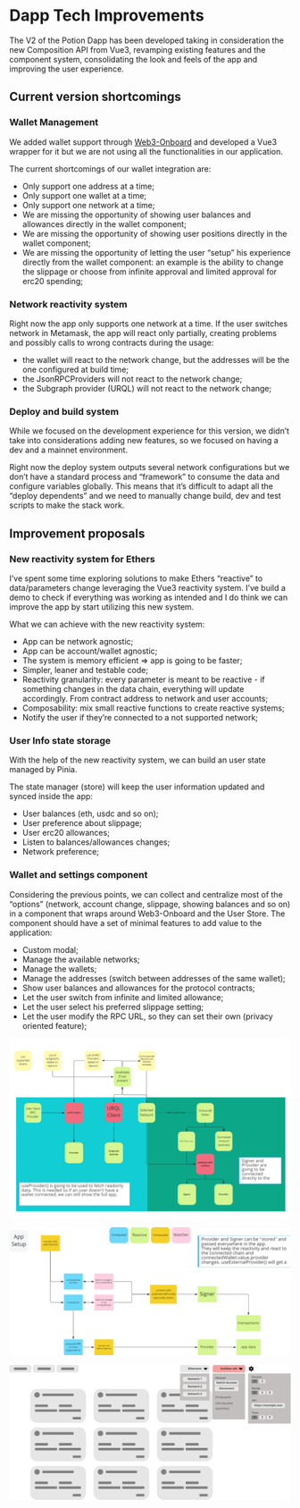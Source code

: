 # Dapp Tech Improvements

The V2 of the Potion Dapp has been developed taking in consideration the new Composition API from Vue3, revamping existing features and the component system, consolidating the look and feels of the app and improving the user experience.

## Current version shortcomings

### Wallet Management

We added wallet support through [Web3-Onboard](https://docs.blocknative.com/onboard) and developed a Vue3 wrapper for it but we are not using all the functionalities in our application.

The current shortcomings of our wallet integration are:

- Only support one address at a time;
- Only support one wallet at a time;
- Only support one network at a time;
- We are missing the opportunity of showing user balances and allowances directly in the wallet component;
- We are missing the opportunity of showing user positions directly in the wallet component;
- We are missing the opportunity of letting the user “setup” his experience directly from the wallet component: an example is the ability to change the slippage or choose from infinite approval and limited approval for erc20 spending;

### Network reactivity system

Right now the app only supports one network at a time. If the user switches network in Metamask, the app will react only partially, creating problems and possibly calls to wrong contracts during the usage:

- the wallet will react to the network change, but the addresses will be the one configured at build time;
- the JsonRPCProviders will not react to the network change;
- the Subgraph provider (URQL) will not react to the network change;

### Deploy and build system

While we focused on the development experience for this version, we didn’t take into considerations adding new features, so we focused on having a dev and a mainnet environment.

Right now the deploy system outputs several network configurations but we don’t have a standard process and “framework” to consume the data and configure variables globally. This means that it’s difficult to adapt all the “deploy dependents” and we need to manually change build, dev and test scripts to make the stack work.

## Improvement proposals

### New reactivity system for Ethers

I’ve spent some time exploring solutions to make Ethers “reactive” to data/parameters change leveraging the Vue3 reactivity system. I’ve build a demo to check if everything was working as intended and I do think we can improve the app by start utilizing this new system.

What we can achieve with the new reactivity system:

- App can be network agnostic;
- App can be account/wallet agnostic;
- The system is memory efficient ⇒ app is going to be faster;
- Simpler, leaner and testable code;
- Reactivity granularity: every parameter is meant to be reactive - if something changes in the data chain, everything will update accordingly. From contract address to network and user accounts;
- Composability: mix small reactive functions to create reactive systems;
- Notify the user if they’re connected to a not supported network;

### User Info state storage

With the help of the new reactivity system, we can build an user state managed by Pinia.

The state manager (store) will keep the user information updated and synced inside the app:

- User balances (eth, usdc and so on);
- User preference about slippage;
- User erc20 allowances;
- Listen to balances/allowances changes;
- Network preference;

### Wallet and settings component

Considering the previous points, we can collect and centralize most of the “options” (network, account change, slippage, showing balances and so on) in a component that wraps around Web3-Onboard and the User Store. The component should have a set of minimal features to add value to the application:

- Custom modal;
- Manage the available networks;
- Manage the wallets;
- Manage the addresses (switch between addresses of the same wallet);
- Show user balances and allowances for the protocol contracts;
- Let the user switch from infinite and limited allowance;
- Let the user select his preferred slippage setting;
- Let the user modify the RPC URL, so they can set their own (privacy oriented feature);

![Untitled](Dapp%20Tech%20Improvements/Untitled.png)

![Untitled](Dapp%20Tech%20Improvements/Untitled%201.png)

![Untitled](Dapp%20Tech%20Improvements/Untitled%202.png)
